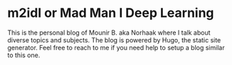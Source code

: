 # m2idl or Mad Man I Deep Learning
This is the personal blog of Mounir B. aka Norhaak where I talk about diverse topics and subjects.
The blog is powered by Hugo, the static site generator.
Feel free to reach to me if you need help to setup a blog similar to this one. 

